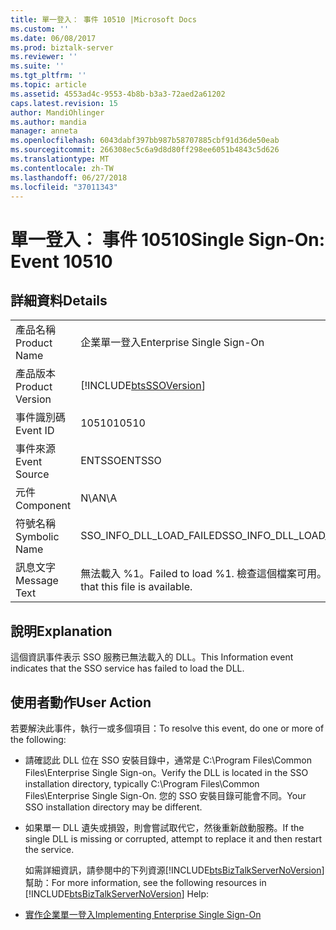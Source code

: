 ```yaml
---
title: 單一登入： 事件 10510 |Microsoft Docs
ms.custom: ''
ms.date: 06/08/2017
ms.prod: biztalk-server
ms.reviewer: ''
ms.suite: ''
ms.tgt_pltfrm: ''
ms.topic: article
ms.assetid: 4553ad4c-9553-4b8b-b3a3-72aed2a61202
caps.latest.revision: 15
author: MandiOhlinger
ms.author: mandia
manager: anneta
ms.openlocfilehash: 6043dabf397bb987b58707885cbf91d36de50eab
ms.sourcegitcommit: 266308ec5c6a9d8d80ff298ee6051b4843c5d626
ms.translationtype: MT
ms.contentlocale: zh-TW
ms.lasthandoff: 06/27/2018
ms.locfileid: "37011343"
---
```

# <a name="single-sign-on-event-10510"></a><span data-ttu-id="62cf1-102">單一登入： 事件 10510</span><span class="sxs-lookup"><span data-stu-id="62cf1-102">Single Sign-On: Event 10510</span></span>
## <a name="details"></a><span data-ttu-id="62cf1-103">詳細資料</span><span class="sxs-lookup"><span data-stu-id="62cf1-103">Details</span></span>  

|                 |                                                            |
|-----------------|------------------------------------------------------------|
|  <span data-ttu-id="62cf1-104">產品名稱</span><span class="sxs-lookup"><span data-stu-id="62cf1-104">Product Name</span></span>   |                 <span data-ttu-id="62cf1-105">企業單一登入</span><span class="sxs-lookup"><span data-stu-id="62cf1-105">Enterprise Single Sign-On</span></span>                  |
| <span data-ttu-id="62cf1-106">產品版本</span><span class="sxs-lookup"><span data-stu-id="62cf1-106">Product Version</span></span> | [!INCLUDE[btsSSOVersion](../includes/btsssoversion-md.md)] |
|    <span data-ttu-id="62cf1-107">事件識別碼</span><span class="sxs-lookup"><span data-stu-id="62cf1-107">Event ID</span></span>     |                           <span data-ttu-id="62cf1-108">10510</span><span class="sxs-lookup"><span data-stu-id="62cf1-108">10510</span></span>                            |
|  <span data-ttu-id="62cf1-109">事件來源</span><span class="sxs-lookup"><span data-stu-id="62cf1-109">Event Source</span></span>   |                           <span data-ttu-id="62cf1-110">ENTSSO</span><span class="sxs-lookup"><span data-stu-id="62cf1-110">ENTSSO</span></span>                           |
|    <span data-ttu-id="62cf1-111">元件</span><span class="sxs-lookup"><span data-stu-id="62cf1-111">Component</span></span>    |                            <span data-ttu-id="62cf1-112">N\A</span><span class="sxs-lookup"><span data-stu-id="62cf1-112">N\A</span></span>                             |
|  <span data-ttu-id="62cf1-113">符號名稱</span><span class="sxs-lookup"><span data-stu-id="62cf1-113">Symbolic Name</span></span>  |                  <span data-ttu-id="62cf1-114">SSO_INFO_DLL_LOAD_FAILED</span><span class="sxs-lookup"><span data-stu-id="62cf1-114">SSO_INFO_DLL_LOAD_FAILED</span></span>                  |
|  <span data-ttu-id="62cf1-115">訊息文字</span><span class="sxs-lookup"><span data-stu-id="62cf1-115">Message Text</span></span>   |   <span data-ttu-id="62cf1-116">無法載入 %1。</span><span class="sxs-lookup"><span data-stu-id="62cf1-116">Failed to load %1.</span></span> <span data-ttu-id="62cf1-117">檢查這個檔案可用。</span><span class="sxs-lookup"><span data-stu-id="62cf1-117">Check that this file is available.</span></span>    |

## <a name="explanation"></a><span data-ttu-id="62cf1-118">說明</span><span class="sxs-lookup"><span data-stu-id="62cf1-118">Explanation</span></span>  
 <span data-ttu-id="62cf1-119">這個資訊事件表示 SSO 服務已無法載入的 DLL。</span><span class="sxs-lookup"><span data-stu-id="62cf1-119">This Information event indicates that the SSO service has failed to load the DLL.</span></span>  

## <a name="user-action"></a><span data-ttu-id="62cf1-120">使用者動作</span><span class="sxs-lookup"><span data-stu-id="62cf1-120">User Action</span></span>  
 <span data-ttu-id="62cf1-121">若要解決此事件，執行一或多個項目：</span><span class="sxs-lookup"><span data-stu-id="62cf1-121">To resolve this event, do one or more of the following:</span></span>  

- <span data-ttu-id="62cf1-122">請確認此 DLL 位在 SSO 安裝目錄中，通常是 C:\Program Files\Common Files\Enterprise Single Sign-on。</span><span class="sxs-lookup"><span data-stu-id="62cf1-122">Verify the DLL is located in the SSO installation directory, typically C:\Program Files\Common Files\Enterprise Single Sign-On.</span></span> <span data-ttu-id="62cf1-123">您的 SSO 安裝目錄可能會不同。</span><span class="sxs-lookup"><span data-stu-id="62cf1-123">Your SSO installation directory may be different.</span></span>  

- <span data-ttu-id="62cf1-124">如果單一 DLL 遺失或損毀，則會嘗試取代它，然後重新啟動服務。</span><span class="sxs-lookup"><span data-stu-id="62cf1-124">If the single DLL is missing or corrupted, attempt to replace it and then restart the service.</span></span>  

  <span data-ttu-id="62cf1-125">如需詳細資訊，請參閱中的下列資源[!INCLUDE[btsBizTalkServerNoVersion](../includes/btsbiztalkservernoversion-md.md)]幫助：</span><span class="sxs-lookup"><span data-stu-id="62cf1-125">For more information, see the following resources in [!INCLUDE[btsBizTalkServerNoVersion](../includes/btsbiztalkservernoversion-md.md)] Help:</span></span>  

- [<span data-ttu-id="62cf1-126">實作企業單一登入</span><span class="sxs-lookup"><span data-stu-id="62cf1-126">Implementing Enterprise Single Sign-On</span></span>](../core/implementing-enterprise-single-sign-on.md)
